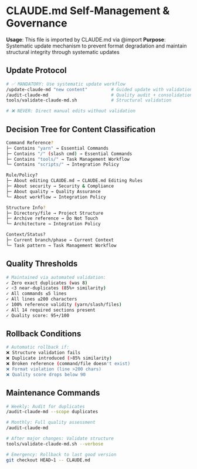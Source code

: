 # CLAUDE.md Self-Management & Governance

**Usage**: This file is imported by CLAUDE.md via @import
**Purpose**: Systematic update mechanism to prevent format degradation and maintain structural integrity through systematic updates

## Update Protocol

```bash
# ✅ MANDATORY: Use systematic update workflow
/update-claude-md "new content"         # Guided update with validation
/audit-claude-md                        # Quality audit + consolidation
tools/validate-claude-md.sh             # Structural validation

# ❌ NEVER: Direct manual edits without validation
```

## Decision Tree for Content Classification

```bash
Command Reference?
├─ Contains "yarn" → Essential Commands
├─ Contains "/" (slash cmd) → Essential Commands
├─ Contains "tools/" → Task Management Workflow
└─ Contains "scripts/" → Integration Policy

Rule/Policy?
├─ About editing CLAUDE.md → CLAUDE.md Editing Rules
├─ About security → Security & Compliance
├─ About quality → Quality Assurance
└─ About workflow → Integration Policy

Structure Info?
├─ Directory/file → Project Structure
├─ Archive reference → Do Not Touch
└─ Architecture → Integration Policy

Context/Status?
├─ Current branch/phase → Current Context
└─ Task pattern → Task Management Workflow
```

## Quality Thresholds

```bash
# Maintained via automated validation:
✓ Zero exact duplicates (was 8)
✓ <3 near-duplicates (85%+ similarity)
✓ All commands ≤5 lines
✓ All lines ≤200 characters
✓ 100% reference validity (yarn/slash/files)
✓ All 14 required sections present
✓ Quality score: 95+/100
```

## Rollback Conditions

```bash
# Automatic rollback if:
❌ Structure validation fails
❌ Duplicate introduced (>85% similarity)
❌ Broken reference (command/file doesn't exist)
❌ Format violation (line >200 chars)
❌ Quality score drops below 90
```

## Maintenance Commands

```bash
# Weekly: Audit for duplicates
/audit-claude-md --scope duplicates

# Monthly: Full quality assessment
/audit-claude-md

# After major changes: Validate structure
tools/validate-claude-md.sh --verbose

# Emergency: Rollback to last good version
git checkout HEAD~1 -- CLAUDE.md
```